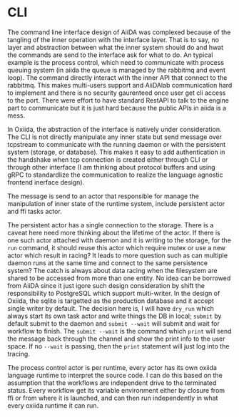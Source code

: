 # CLI

The command line interface design of AiiDA was complexed because of the tangling of the inner operation with the interface layer.
That is to say, no layer and abstraction between what the inner system should do and hwat the commands are send to the interface ask for what to do.
An typical example is the process control, which need to communicate with process queuing system (in aiida the queue is managed by the rabbitmq and event loop).
The command directly interact with the inner API that connect to the rabbitmq.
This makes multi-users support and AiiDAlab communication hard to implement and there is no security gaurenteed once user get cli access to the port.
There were effort to have standard RestAPI to talk to the engine part to communicate but it is just hard because the public APIs in aiida is a mess.

In Oxiida, the abstraction of the interface is natively under consideration.
The CLI is not directly manipulate any inner state but send message over tcpstream to communicate with the running daemon or with the persistent system (storage, or database).
This makes it easy to add authentication in the handshake when tcp connection is created either through CLI or through other interface (I am thinking about protocol buffers and using gRPC to standardlize the communication to realize the language agnostic frontend inerface design).

The message is send to an actor that responsible for manage the manipulation of inner state of the runtime system, include persistent actor and ffi tasks actor. 

The persistent actor has a single connection to the storage. 
There is a caveat here need more thinking about the lifetime of the actor. 
If there is one such actor attached with daemon and it is writing to the storage, for the `run` command, it should reuse this actor which require mutex or use a new actor which result in racing?
It leads to more question such as can multiple daemon runs at the same time and connect to the same persistence system?
The catch is always about data racing when the filesystem are shared to be accessed from more than one entity. 
No idea can be borrowed from AiiDA since it just igore such design consideration by shift the responsibility to PostgreSQL which support multi-writer.
In the design of Oxiida, the sqlite is targetted as the production database and it accept single writer by default.
The decision here is, I will have `dry_run` which always start its own task actor and write things the DB in local; `submit` by default submit to the daemon and `submit --wait` will submit and wait for workflow to finish. 
The `submit --wait` is the command which `print` will send the message back through the channel and show the print info to the user space.
If no `--wait` is passing, then the `print` statement will just log into the tracing.

The process control actor is per runtime, every actor has its own oxiida language runtime to interpret the source code. 
I can do this based on the assumption that the workflows are independent drive to the terminated status.
Every workflow get its variable environment either by closure from ffi or from where it is launched, and can then run independently in what every oxiida runtime it can run.

